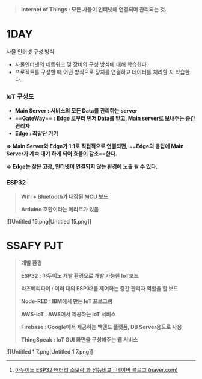 > **Internet of Things : 모든 사물이 인터넷에 연결되어 관리되는 것.**

  

# 1DAY

사물 인터넷 구성 방식

- 사물인터넷의 네트워크 및 장비의 구성 방식에 대해 학습한다.
- 프로젝트를 구성할 때 어떤 방식으로 장치를 연결하고 데이터를 처리할 지 학습한다.

  

  

  

### IoT 구성도

- **Main Server : 서비스의 모든 Data를 관리하는 server**
- ==**GateWay**== **: Edge 로부터 먼저 Data를 받고, Main server로 보내주는 중간 관리자**
- **Edge : 최말단 기기**

**⇒ Main Server와 Edge가 1:1로 직접적으로 연결되면,** ==**Edge의 응답에 Main Server가 계속 대기 하게 되어 효율이 감소**==**한다.**

**⇒ Edge는 잦은 고장, 인터넷이 연결되지 않는 환경에 노출 될 수 있다.**

  

### ESP32

> **Wifi + Bluetooth가 내장된 MCU 보드**
> 
> **Arduino 호환이라는 메리트가 있음**

![[Untitled 15.png|Untitled 15.png]]

# SSAFY PJT

> **개발 환경**
> 
> **ESP32 : 아두이노 개발 환경으로 개발 가능한 IoT보드**
> 
> **라즈베리파이 : 여러 대의 ESP32를 제어하는 중간 관리자 역할을 할 보드**
> 
> **Node-RED : IBM에서 만든 IoT 프로그램**
> 
> **AWS-IoT : AWS에서 제공하는 IoT 서비스**
> 
> **Firebase : Google에서 제공하는 백엔드 플랫폼, DB Server용도로 사용**
> 
> **ThingSpeak : IoT GUI 화면을 구성해주는 웹 서비스**

![[Untitled 1 7.png|Untitled 1 7.png]]

  

  

  

  

  

---

1. [아두이노 ESP32 배터리 소모량 과 성능비교 : 네이버 블로그 (naver.com)](https://blog.naver.com/PostView.naver?blogId=elpina75&logNo=221626120127)